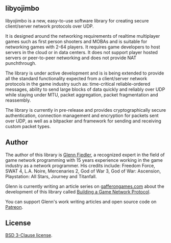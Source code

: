 ## libyojimbo

libyojimbo is a new, easy-to-use software library for creating secure client/server network protocols over UDP.

It is designed around the networking requirements of realtime multiplayer games such as first person shooters and MOBAs and is suitable for networking games with 2-64 players. It requires game developers to host servers in the cloud or in data centers. It does not support player hosted servers or peer-to-peer networking and does not provide NAT punchthrough.

The library is under active development and is is being extended to provide all the standard functionality expected from a client/server network protocols in the game industry such as: time-critical reliable-ordered messages, ability to send large blocks of data quickly and reliably over UDP while staying under MTU, packet aggregation, packet fragmentation and reassembly.

The library is currently in pre-release and provides cryptographically secure authentication, connection management and encryption for packets sent over UDP, as well as a bitpacker and framework for sending and receiving custom packet types.

## Author

The author of this library is [Glenn Fiedler](https://www.linkedin.com/in/glennfiedler), a recognized expert in the field of game network programming with 15 years experience working in the game industry as a network programmer. His credits include: Freedom Force, SWAT 4, L.A. Noire, Mercenaries 2, God of War 3, God of War: Ascension, Playstation: All Stars, Journey and Titanfall.

Glenn is currently writing an article series on [gafferongames.com](http://gafferongames.com) about the development of this library called [Building a Game Network Protocol](http://gafferongames.com/2016/05/10/building-a-game-network-protocol/).

You can support Glenn's work writing articles and open source code on [Patreon](http://www.patreon.com/gafferongames).

## License

[BSD 3-Clause license](https://opensource.org/licenses/BSD-3-Clause).
